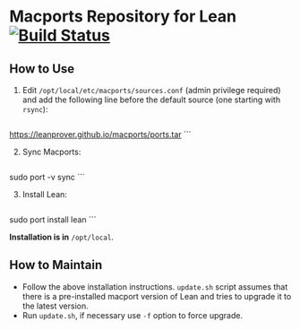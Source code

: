 Macports Repository for Lean [![Build Status](https://travis-ci.org/leanprover/macports.svg?branch=master)](https://travis-ci.org/leanprover/macports)
============================

How to Use
----------

1. Edit `/opt/local/etc/macports/sources.conf` (admin privilege required) and add the following line before the default source (one starting with `rsync`):

    ```
https://leanprover.github.io/macports/ports.tar
    ```

2. Sync Macports:

    ```bash
sudo port -v sync
    ```

3. Install Lean:

    ```bash
sudo port install lean
    ```

**Installation is in** `/opt/local`.


How to Maintain
---------------
 - Follow the above installation instructions. `update.sh` script assumes that there is a pre-installed macport version of Lean and tries to upgrade it to the latest version.
 - Run `update.sh`, if necessary use `-f` option to force upgrade.
